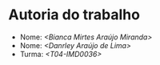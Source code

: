 # Autoria do trabalho

- Nome: *\<Bianca Mirtes Araújo Miranda>*
- Nome: *\<Danrley Araújo de Lima>*
- Turma: *\<T04-IMD0036>*
